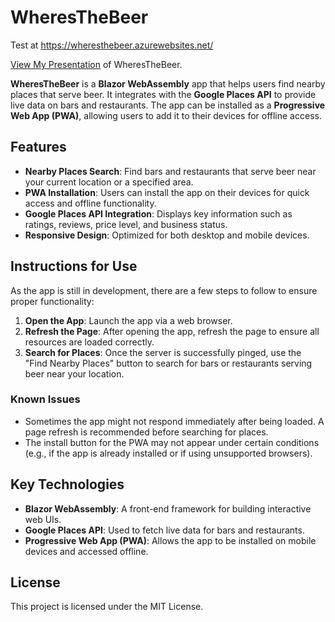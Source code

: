 # WheresTheBeer

Test at https://wheresthebeer.azurewebsites.net/

[View My Presentation](https://github.com/DrTinkle/WheresTheBeer/blob/main/WheresTheBeer%20Presentation/Presentation.pdf) of WheresTheBeer.

**WheresTheBeer** is a **Blazor WebAssembly** app that helps users find nearby places that serve beer. It integrates with the **Google Places API** to provide live data on bars and restaurants. The app can be installed as a **Progressive Web App (PWA)**, allowing users to add it to their devices for offline access.

## Features

- **Nearby Places Search**: Find bars and restaurants that serve beer near your current location or a specified area.
- **PWA Installation**: Users can install the app on their devices for quick access and offline functionality.
- **Google Places API Integration**: Displays key information such as ratings, reviews, price level, and business status.
- **Responsive Design**: Optimized for both desktop and mobile devices.

## Instructions for Use

As the app is still in development, there are a few steps to follow to ensure proper functionality:

1. **Open the App**: Launch the app via a web browser.
2. **Refresh the Page**: After opening the app, refresh the page to ensure all resources are loaded correctly.
3. **Search for Places**: Once the server is successfully pinged, use the "Find Nearby Places" button to search for bars or restaurants serving beer near your location.

### Known Issues
- Sometimes the app might not respond immediately after being loaded. A page refresh is recommended before searching for places.
- The install button for the PWA may not appear under certain conditions (e.g., if the app is already installed or if using unsupported browsers).

## Key Technologies

- **Blazor WebAssembly**: A front-end framework for building interactive web UIs.
- **Google Places API**: Used to fetch live data for bars and restaurants.
- **Progressive Web App (PWA)**: Allows the app to be installed on mobile devices and accessed offline.
  
## License

This project is licensed under the MIT License.
